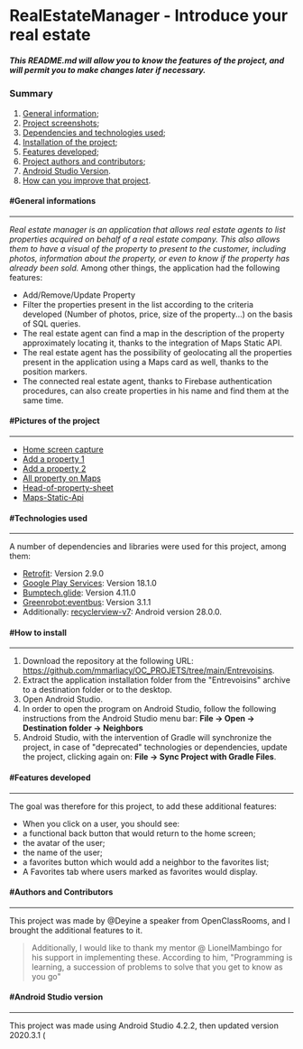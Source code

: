 # RealEstateManager - Introduce your real estate
##### *This README.md will allow you to know the features of the project, and will permit you to make changes later if necessary.*

### Summary
   1. [General information](#general-information);
   2. [Project screenshots](#project-photos);
   3. [Dependencies and technologies used](#technologies-used);
   4. [Installation of the project](#how-to-install);
   5. [Features developed](#features-developed);
   6. [Project authors and contributors](#authors-and-contributors);
   7. [Android Studio Version](#version-android-studio).
   8. [How can you improve that project](#how-to-improve).

#### #General informations
***
*Real estate manager is an application that allows real estate agents to list properties acquired on behalf of a real estate company. 
This also allows them to have a visual of the property to present to the customer, including photos, information about the property, or even to know if the property has already been sold.*
Among other things, the application had the following features:
* Add/Remove/Update Property
* Filter the properties present in the list according to the criteria developed (Number of photos, price, size of the property...) on the basis of SQL queries.
* The real estate agent can find a map in the description of the property approximately locating it, thanks to the integration of Maps Static API.
* The real estate agent has the possibility of geolocating all the properties present in the application using a Maps card as well, thanks to the position markers.
* The connected real estate agent, thanks to Firebase authentication procedures, can also create properties in his name and find them at the same time.


#### #Pictures of the project
***
* [Home screen capture](https://github.com/mmarliacy/P9-RealEstateManager/blob/main/P9%20PHOTOS/all-properties.jpeg) 
* [Add a property 1 ](https://github.com/mmarliacy/P9-RealEstateManager/blob/main/P9%20PHOTOS/add-property-1.jpeg)
* [Add a property 2 ](https://github.com/mmarliacy/P9-RealEstateManager/blob/main/P9%20PHOTOS/add-property-2.jpeg)
* [All property on Maps](https://github.com/mmarliacy/P9-RealEstateManager/blob/main/P9%20PHOTOS/Real-estate-on-maps.jpeg)
* [Head-of-property-sheet](https://github.com/mmarliacy/P9-RealEstateManager/blob/main/P9%20PHOTOS/Head-of-property-sheet.jpeg)
* [Maps-Static-Api](https://github.com/mmarliacy/P9-RealEstateManager/blob/main/P9%20PHOTOS/Maps-Static-Api.jpeg)

#### #Technologies used
***
A number of dependencies and libraries were used for this project, among them:
  * [Retrofit](https://square.github.io/retrofit/): Version 2.9.0
  * [Google Play Services]([https://github.com/JakeWharton/butterknife/](https://developers.google.com/maps/documentation/android-sdk/config)): Version 18.1.0
  * [Bumptech.glide](https://github.com/bumptech/glide): Version 4.11.0
  * [Greenrobot:eventbus](https://github.com/greenrobot/EventBus): Version 3.1.1
  * Additionally: [recyclerview-v7](https://developer.android.com/topic/libraries/support-library/packages#v7-recyclerview): Android version 28.0.0.

#### #How to install
***
1. Download the repository at the following URL: https://github.com/mmarliacy/OC_PROJETS/tree/main/Entrevoisins.
2. Extract the application installation folder from the "Entrevoisins" archive to a destination folder or to the desktop.
3. Open Android Studio.
4. In order to open the program on Android Studio, follow the following instructions from the Android Studio menu bar: **File -> Open -> Destination folder -> Neighbors**
5. Android Studio, with the intervention of Gradle will synchronize the project, in case of "deprecated" technologies or dependencies, update the project, clicking again on: **File -> Sync Project with Gradle Files**.
#### #Features developed
***
The goal was therefore for this project, to add these additional features:
  * When you click on a user, you should see:
   * a functional back button that would return to the home screen;
   * the avatar of the user;
   * the name of the user;
   * a favorites button which would add a neighbor to the favorites list;
  * A Favorites tab where users marked as favorites would display.

#### #Authors and Contributors
***
This project was made by @Deyine a speaker from OpenClassRooms, and I brought the additional features to it.
> Additionally, I would like to thank my mentor @ LionelMambingo for his support in implementing these.
> According to him, "Programming is learning, a succession of problems to solve that you get to know as you go"

#### #Android Studio version
***
This project was made using Android Studio 4.2.2, then updated version 2020.3.1 (


